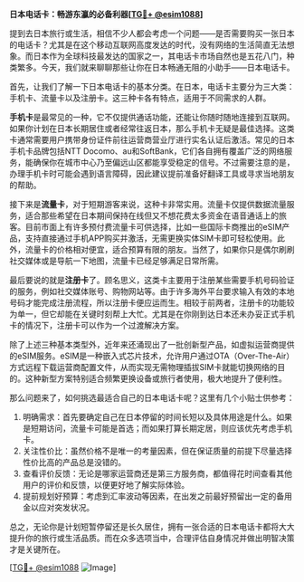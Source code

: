 **日本电话卡：畅游东瀛的必备利器[[TG💪+ @esim1088](https://t.me/s/esim1088)]**

提到去日本旅行或生活，相信不少人都会考虑一个问题——是否需要购买一张日本的电话卡？尤其是在这个移动互联网高度发达的时代，没有网络的生活简直无法想象。而日本作为全球科技最发达的国家之一，其电话卡市场自然也是五花八门，种类繁多。今天，我们就来聊聊那些让你在日本畅通无阻的小助手——日本电话卡。

首先，让我们了解一下日本电话卡的基本分类。在日本，电话卡主要分为三大类：手机卡、流量卡以及注册卡。这三种卡各有特点，适用于不同需求的人群。

**手机卡**是最常见的一种，它不仅提供通话功能，还能让你随时随地连接到互联网。如果你计划在日本长期居住或者经常往返日本，那么手机卡无疑是最佳选择。这类卡通常需要用户携带身份证件前往运营商营业厅进行实名认证后激活。常见的日本手机卡品牌包括NTT Docomo、au和SoftBank，它们各自拥有覆盖广泛的网络服务，能确保你在城市中心乃至偏远山区都能享受稳定的信号。不过需要注意的是，办理手机卡时可能会遇到语言障碍，因此建议提前准备好翻译工具或寻求当地朋友的帮助。

接下来是**流量卡**，对于短期游客来说，这种卡非常实用。流量卡仅提供数据流量服务，适合那些希望在日本期间保持在线但又不想花费太多资金在语音通话上的旅客。目前市面上有许多预付费流量卡可供选择，比如一些国际卡商推出的eSIM产品，支持直接通过手机APP购买并激活，无需更换实体SIM卡即可轻松使用。此外，流量卡的价格相对便宜，适合预算有限的朋友。当然了，如果你只是偶尔刷刷社交媒体或是导航一下地图，流量卡已经足够满足日常所需。

最后要说的就是**注册卡**了。顾名思义，这类卡主要用于注册某些需要手机号码验证的服务，例如社交媒体账号、购物网站等。由于许多海外平台要求输入有效的本地号码才能完成注册流程，所以注册卡便应运而生。相较于前两者，注册卡的功能较为单一，但它却能在关键时刻帮上大忙。尤其是在你刚到达日本还未办妥正式手机卡的情况下，注册卡可以作为一个过渡解决方案。

除了上述三种基本类型外，近年来还涌现出了一批创新型产品，如虚拟运营商提供的eSIM服务。eSIM是一种嵌入式芯片技术，允许用户通过OTA（Over-The-Air）方式远程下载运营商配置文件，从而实现无需物理插拔SIM卡就能切换网络的目的。这种新型方案特别适合频繁更换设备或旅行者使用，极大地提升了便利性。

那么问题来了，如何挑选最适合自己的日本电话卡呢？这里有几个小贴士供参考：

1. 明确需求：首先要确定自己在日本停留的时间长短以及具体用途是什么。如果是短期访问，流量卡可能是首选；而如果打算长期定居，则应该优先考虑手机卡。
2. 关注性价比：虽然价格不是唯一的考量因素，但在保证质量的前提下尽量选择性价比高的产品总是没错的。
3. 查看评价反馈：无论是哪家运营商还是第三方服务商，都值得花时间查看其他用户的评价和反馈，以便更好地了解实际体验。
4. 提前规划好预算：考虑到汇率波动等因素，在出发之前最好预留出一定的备用金以应对突发状况。

总之，无论你是计划短暂停留还是长久居住，拥有一张合适的日本电话卡都将大大提升你的旅行或生活品质。而在众多选项当中，合理评估自身情况并做出明智决策才是关键所在。

[[TG💪+ @esim1088](https://t.me/s/esim1088) ![Image](https://i.postimg.cc/4NQfJmqS/Snipaste-2025-05-13-00-14-12.png)]